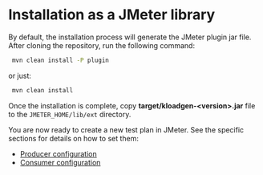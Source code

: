 # Installation as a JMeter library

By default, the installation process will generate the JMeter plugin jar file. After cloning the repository, run the following command:

```bash
 mvn clean install -P plugin
```
or just:

```bash
 mvn clean install
```

Once the installation is complete, copy **target/kloadgen-&lt;version&gt;.jar** file to the `JMETER_HOME/lib/ext` directory.

You are now ready to create a new test plan in JMeter. See the specific sections for details on how to set them:

- [Producer configuration](producer-configuration.md#kafka-producer-sampler-configuration)
- [Consumer configuration](producer-configuration.md#kafka-consumer-sampler-configuration)

